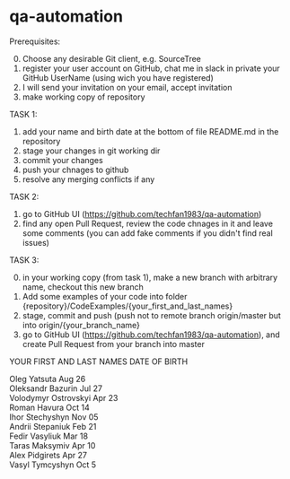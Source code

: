 # qa-automation

Prerequisites:<br/>

0. Choose any desirable Git client, e.g. SourceTree<br/>
1. register your user account on GitHub, chat me in slack in private your GitHub UserName (using wich you have registered)<br/>
2. I will send your invitation on your email, accept invitation<br/>
3. make working copy of repository<br/>

TASK 1:<br/>

1) add your name and birth date at the bottom of file README.md in the repository<br/>
2) stage your changes in git working dir<br/>
3) commit your changes<br/>
4) push your chnages to github<br/>
5) resolve any merging conflicts if any<br/>

TASK 2: <br/>

1) go to GitHub UI (https://github.com/techfan1983/qa-automation)<br/>
2) find any open Pull Request, review the code chnages in it and leave some comments (you can add fake comments if you didn't find real issues)<br/>

TASK 3:<br/>

0) in your working copy (from task 1), make a new branch with arbitrary name, checkout this new branch<br/>
1) Add some examples of your code into folder {repository}/CodeExamples/{your_first_and_last_names}<br/>
2) stage, commit and push (push not to remote branch origin/master but into origin/{your_branch_name}<br/>
3) go to GitHub UI (https://github.com/techfan1983/qa-automation), and create Pull Request from your branch into master<br/>



YOUR FIRST AND LAST NAMES        DATE OF BIRTH <br/>

Oleg Yatsuta                     Aug 26 <br/>
Oleksandr Bazurin                Jul 27 <br/>
Volodymyr Ostrovskyi			 Apr 23 <br/>
Roman Havura					 Oct 14 <br/>
Ihor Stechyshyn				     Nov 05 <br/>
Andrii Stepaniuk				 Feb 21 <br/>
Fedir Vasyliuk                    Mar 18 <br/>
Taras Maksymiv                   Apr 10 <br/>
Alex Pidgirets						Apr 27<br/>
Vasyl Tymcyshyn                  Oct 5<br/>